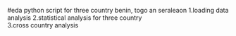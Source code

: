#eda  python script for three country benin, togo an seraleaon 
1.loading data analysis
2.statistical analysis for three country  
3.cross country analysis